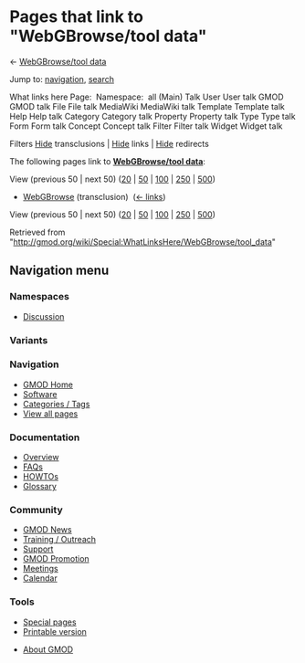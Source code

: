 <div id="mw-page-base" class="noprint">

</div>

<div id="mw-head-base" class="noprint">

</div>

<div id="content" class="mw-body" role="main">

<span id="top"></span>

<div id="mw-js-message" style="display:none;">

</div>



# <span dir="auto">Pages that link to "WebGBrowse/tool data"</span>

<div id="bodyContent">

<div id="contentSub">

← [WebGBrowse/tool
data](/wiki/WebGBrowse/tool_data "WebGBrowse/tool data")

</div>

<div id="jump-to-nav" class="mw-jump">

Jump to: [navigation](#mw-navigation), [search](#p-search)

</div>

<div id="mw-content-text">

What links here Page:  Namespace:  all (Main) Talk User User talk GMOD
GMOD talk File File talk MediaWiki MediaWiki talk Template Template talk
Help Help talk Category Category talk Property Property talk Type Type
talk Form Form talk Concept Concept talk Filter Filter talk Widget
Widget talk

Filters
[Hide](/mediawiki/index.php?title=Special:WhatLinksHere/WebGBrowse/tool_data&hidetrans=1 "Special:WhatLinksHere/WebGBrowse/tool data")
transclusions \|
[Hide](/mediawiki/index.php?title=Special:WhatLinksHere/WebGBrowse/tool_data&hidelinks=1 "Special:WhatLinksHere/WebGBrowse/tool data")
links \|
[Hide](/mediawiki/index.php?title=Special:WhatLinksHere/WebGBrowse/tool_data&hideredirs=1 "Special:WhatLinksHere/WebGBrowse/tool data")
redirects

The following pages link to **[WebGBrowse/tool
data](/wiki/WebGBrowse/tool_data "WebGBrowse/tool data")**:

View (previous 50 \| next 50)
([20](/mediawiki/index.php?title=Special:WhatLinksHere/WebGBrowse/tool_data&limit=20 "Special:WhatLinksHere/WebGBrowse/tool data")
\|
[50](/mediawiki/index.php?title=Special:WhatLinksHere/WebGBrowse/tool_data&limit=50 "Special:WhatLinksHere/WebGBrowse/tool data")
\|
[100](/mediawiki/index.php?title=Special:WhatLinksHere/WebGBrowse/tool_data&limit=100 "Special:WhatLinksHere/WebGBrowse/tool data")
\|
[250](/mediawiki/index.php?title=Special:WhatLinksHere/WebGBrowse/tool_data&limit=250 "Special:WhatLinksHere/WebGBrowse/tool data")
\|
[500](/mediawiki/index.php?title=Special:WhatLinksHere/WebGBrowse/tool_data&limit=500 "Special:WhatLinksHere/WebGBrowse/tool data"))

- [WebGBrowse](/wiki/WebGBrowse "WebGBrowse") (transclusion) ‎
  <span class="mw-whatlinkshere-tools">([←
  links](/mediawiki/index.php?title=Special:WhatLinksHere&target=WebGBrowse "Special:WhatLinksHere"))</span>

View (previous 50 \| next 50)
([20](/mediawiki/index.php?title=Special:WhatLinksHere/WebGBrowse/tool_data&limit=20 "Special:WhatLinksHere/WebGBrowse/tool data")
\|
[50](/mediawiki/index.php?title=Special:WhatLinksHere/WebGBrowse/tool_data&limit=50 "Special:WhatLinksHere/WebGBrowse/tool data")
\|
[100](/mediawiki/index.php?title=Special:WhatLinksHere/WebGBrowse/tool_data&limit=100 "Special:WhatLinksHere/WebGBrowse/tool data")
\|
[250](/mediawiki/index.php?title=Special:WhatLinksHere/WebGBrowse/tool_data&limit=250 "Special:WhatLinksHere/WebGBrowse/tool data")
\|
[500](/mediawiki/index.php?title=Special:WhatLinksHere/WebGBrowse/tool_data&limit=500 "Special:WhatLinksHere/WebGBrowse/tool data"))

</div>

<div class="printfooter">

Retrieved from
"<http://gmod.org/wiki/Special:WhatLinksHere/WebGBrowse/tool_data>"

</div>

<div id="catlinks" class="catlinks catlinks-allhidden">

</div>

<div class="visualClear">

</div>

</div>

</div>

<div id="mw-navigation">

## Navigation menu

<div id="mw-head">



<div id="left-navigation">

<div id="p-namespaces" class="vectorTabs" role="navigation"
aria-labelledby="p-namespaces-label">

### Namespaces


- <span id="ca-talk"><a
  href="/mediawiki/index.php?title=Talk:WebGBrowse/tool_data&amp;action=edit&amp;redlink=1"
  accesskey="t"
  title="Discussion about the content page [t]">Discussion</a></span>

</div>

<div id="p-variants" class="vectorMenu emptyPortlet" role="navigation"
aria-labelledby="p-variants-label">

### 

### Variants[](#)

<div class="menu">

</div>

</div>

</div>





</div>

</div>

</div>

<div id="mw-panel">

<div id="p-logo" role="banner">

<a href="/wiki/Main_Page"
style="background-image: url(http://gmod.org/images/GMOD-cogs.png);"
title="Visit the main page"></a>

</div>

<div id="p-Navigation" class="portal" role="navigation"
aria-labelledby="p-Navigation-label">

### Navigation

<div class="body">

- <span id="n-GMOD-Home">[GMOD Home](/wiki/Main_Page)</span>
- <span id="n-Software">[Software](/wiki/GMOD_Components)</span>
- <span id="n-Categories-.2F-Tags">[Categories /
  Tags](/wiki/Categories)</span>
- <span id="n-View-all-pages">[View all
  pages](/wiki/Special:AllPages)</span>

</div>

</div>

<div id="p-Documentation" class="portal" role="navigation"
aria-labelledby="p-Documentation-label">

### Documentation

<div class="body">

- <span id="n-Overview">[Overview](/wiki/Overview)</span>
- <span id="n-FAQs">[FAQs](/wiki/Category:FAQ)</span>
- <span id="n-HOWTOs">[HOWTOs](/wiki/Category:HOWTO)</span>
- <span id="n-Glossary">[Glossary](/wiki/Glossary)</span>

</div>

</div>

<div id="p-Community" class="portal" role="navigation"
aria-labelledby="p-Community-label">

### Community

<div class="body">

- <span id="n-GMOD-News">[GMOD News](/wiki/GMOD_News)</span>
- <span id="n-Training-.2F-Outreach">[Training /
  Outreach](/wiki/Training_and_Outreach)</span>
- <span id="n-Support">[Support](/wiki/Support)</span>
- <span id="n-GMOD-Promotion">[GMOD
  Promotion](/wiki/GMOD_Promotion)</span>
- <span id="n-Meetings">[Meetings](/wiki/Meetings)</span>
- <span id="n-Calendar">[Calendar](/wiki/Calendar)</span>

</div>

</div>

<div id="p-tb" class="portal" role="navigation"
aria-labelledby="p-tb-label">

### Tools

<div class="body">

- <span id="t-specialpages"><a href="/wiki/Special:SpecialPages" accesskey="q"
  title="A list of all special pages [q]">Special pages</a></span>
- <span id="t-print"><a
  href="/mediawiki/index.php?title=Special:WhatLinksHere/WebGBrowse/tool_data&amp;printable=yes"
  rel="alternate" accesskey="p"
  title="Printable version of this page [p]">Printable version</a></span>

</div>

</div>

</div>

</div>

<div id="footer" role="contentinfo">

- <span id="footer-places-about">[About
  GMOD](/wiki/GMOD:About "GMOD:About")</span>

<!-- -->






</div>
